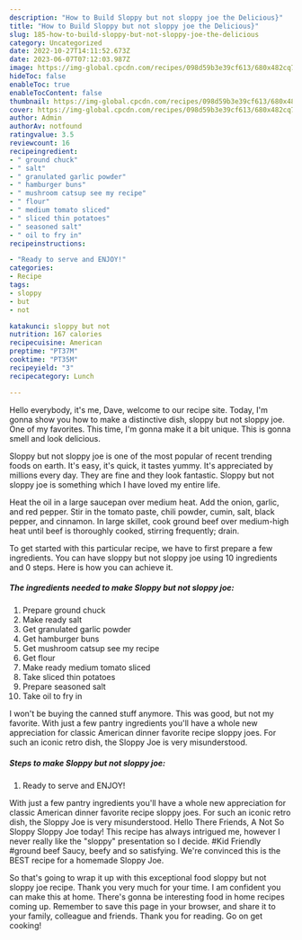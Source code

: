 ```yaml
---
description: "How to Build Sloppy but not sloppy joe the Delicious}"
title: "How to Build Sloppy but not sloppy joe the Delicious}"
slug: 185-how-to-build-sloppy-but-not-sloppy-joe-the-delicious
category: Uncategorized
date: 2022-10-27T14:11:52.673Z
date: 2023-06-07T07:12:03.987Z
image: https://img-global.cpcdn.com/recipes/098d59b3e39cf613/680x482cq70/sloppy-but-not-sloppy-joe-recipe-main-photo.jpg
hideToc: false
enableToc: true
enableTocContent: false
thumbnail: https://img-global.cpcdn.com/recipes/098d59b3e39cf613/680x482cq70/sloppy-but-not-sloppy-joe-recipe-main-photo.jpg
cover: https://img-global.cpcdn.com/recipes/098d59b3e39cf613/680x482cq70/sloppy-but-not-sloppy-joe-recipe-main-photo.jpg
author: Admin
authorAv: notfound
ratingvalue: 3.5
reviewcount: 16
recipeingredient:
- " ground chuck"
- " salt"
- " granulated garlic powder"
- " hamburger buns"
- " mushroom catsup see my recipe"
- " flour"
- " medium tomato sliced"
- " sliced thin potatoes"
- " seasoned salt"
- " oil to fry in"
recipeinstructions:

- "Ready to serve and ENJOY!"
categories:
- Recipe
tags:
- sloppy
- but
- not

katakunci: sloppy but not 
nutrition: 167 calories
recipecuisine: American
preptime: "PT37M"
cooktime: "PT35M"
recipeyield: "3"
recipecategory: Lunch

---
```



Hello everybody, it's me, Dave, welcome to our recipe site. Today, I'm gonna show you how to make a distinctive dish, sloppy but not sloppy joe. One of my favorites. This time, I'm gonna make it a bit unique. This is gonna smell and look delicious.

Sloppy but not sloppy joe is one of the most popular of recent trending foods on earth. It's easy, it's quick, it tastes yummy. It's appreciated by millions every day. They are fine and they look fantastic. Sloppy but not sloppy joe is something which I have loved my entire life.

Heat the oil in a large saucepan over medium heat. Add the onion, garlic, and red pepper. Stir in the tomato paste, chili powder, cumin, salt, black pepper, and cinnamon. In large skillet, cook ground beef over medium-high heat until beef is thoroughly cooked, stirring frequently; drain.


To get started with this particular recipe, we have to first prepare a few ingredients. You can have sloppy but not sloppy joe using 10 ingredients and 0 steps. Here is how you can achieve it.

<!--inarticleads1-->

##### The ingredients needed to make Sloppy but not sloppy joe:

1. Prepare  ground chuck
1. Make ready  salt
1. Get  granulated garlic powder
1. Get  hamburger buns
1. Get  mushroom catsup see my recipe
1. Get  flour
1. Make ready  medium tomato sliced
1. Take  sliced thin potatoes
1. Prepare  seasoned salt
1. Take  oil to fry in


I won&#39;t be buying the canned stuff anymore. This was good, but not my favorite. With just a few pantry ingredients you&#39;ll have a whole new appreciation for classic American dinner favorite recipe sloppy joes. For such an iconic retro dish, the Sloppy Joe is very misunderstood. 

<!--inarticleads2-->

##### Steps to make Sloppy but not sloppy joe:


1. Ready to serve and ENJOY!

With just a few pantry ingredients you&#39;ll have a whole new appreciation for classic American dinner favorite recipe sloppy joes. For such an iconic retro dish, the Sloppy Joe is very misunderstood. Hello There Friends, A Not So Sloppy Sloppy Joe today! This recipe has always intrigued me, however I never really like the &#34;sloppy&#34; presentation so I decide. #Kid Friendly #ground beef Saucy, beefy and so satisfying. We&#39;re convinced this is the BEST recipe for a homemade Sloppy Joe. 

So that's going to wrap it up with this exceptional food sloppy but not sloppy joe recipe. Thank you very much for your time. I am confident you can make this at home. There's gonna be interesting food in home recipes coming up. Remember to save this page in your browser, and share it to your family, colleague and friends. Thank you for reading. Go on get cooking!
